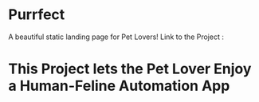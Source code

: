 # Purrfect
A beautiful static landing page for Pet Lovers! Link to the Project :

# This Project lets the Pet Lover Enjoy a Human-Feline Automation App
